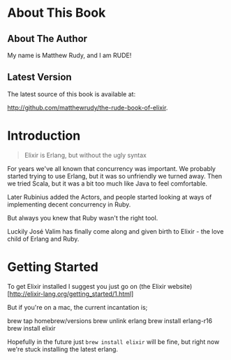 # About This Book #

## About The Author ##
My name is Matthew Rudy, and I am RUDE!

## Latest Version ##
The latest source of this book is available at:

<http://github.com/matthewrudy/the-rude-book-of-elixir>.

# Introduction #
 > Elixir is Erlang, but without the ugly syntax

For years we've all known that concurrency was important. We probably started trying to use Erlang, but it was so unfriendly we turned away. Then we tried Scala, but it was a bit too much like Java to feel comfortable.

Later Rubinius added the Actors, and people started looking at ways of implementing decent concurrency in Ruby.

But always you knew that Ruby wasn't the right tool.

Luckily José Valim has finally come along and given birth to Elixir - the love child of Erlang and Ruby.

# Getting Started #

To get Elixir installed I suggest you just go on (the Elixir website)[http://elixir-lang.org/getting_started/1.html]

But if you're on a mac, the current incantation is;

  brew tap homebrew/versions
  brew unlink erlang
  brew install erlang-r16
  brew install elixir

Hopefully in the future just `brew install elixir` will be fine, but right now we're stuck installing the latest erlang.
